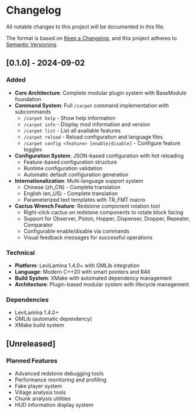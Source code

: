# Changelog

All notable changes to this project will be documented in this file.

The format is based on [Keep a Changelog](https://keepachangelog.com/en/1.0.0/),
and this project adheres to [Semantic Versioning](https://semver.org/spec/v2.0.0.html).

## [0.1.0] - 2024-09-02

### Added
- **Core Architecture**: Complete modular plugin system with BaseModule foundation
- **Command System**: Full `/carpet` command implementation with subcommands
  - `/carpet help` - Show help information
  - `/carpet info` - Display mod information and version
  - `/carpet list` - List all available features
  - `/carpet reload` - Reload configuration and language files
  - `/carpet config <feature> [enable|disable]` - Configure feature toggles
- **Configuration System**: JSON-based configuration with hot reloading
  - Feature-based configuration structure
  - Runtime configuration validation
  - Automatic default configuration generation
- **Internationalization**: Multi-language support system
  - Chinese (zh_CN) - Complete translation
  - English (en_US) - Complete translation
  - Parameterized text templates with TR_FMT macro
- **Cactus Wrench Feature**: Redstone component rotation tool
  - Right-click cactus on redstone components to rotate block facing
  - Support for Observer, Piston, Hopper, Dispenser, Dropper, Repeater, Comparator
  - Configurable enable/disable via commands
  - Visual feedback messages for successful operations

### Technical
- **Platform**: LeviLamina 1.4.0+ with GMLib integration
- **Language**: Modern C++20 with smart pointers and RAII
- **Build System**: XMake with automated dependency management
- **Architecture**: Plugin-based modular system with lifecycle management

### Dependencies
- LeviLamina 1.4.0+
- GMLib (automatic dependency)
- XMake build system

## [Unreleased]

### Planned Features
- Advanced redstone debugging tools
- Performance monitoring and profiling
- Fake player system
- Village analysis tools  
- Chunk analysis utilities
- HUD information display system